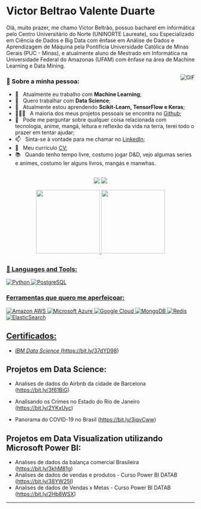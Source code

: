 
# Victor Beltrao Valente Duarte
<sub></sub>

<div align="left">

Olá, muito prazer, me chamo Victor Beltrão, possuo bacharel em informática pelo Centro Universitário do Norte (UNINORTE Laureate), sou Especializado em Ciência de Dados e Big Data com ênfase em Análise de Dados e Aprendizagem de Máquina pela Pontifícia Universidade Católica de Minas Gerais (PUC - Minas), e atualmente aluno de Mestrado em Informática na Universidade Federal do Amazonas (UFAM) com ênfase na área de Machine Learning e Data Mining.
</div>

<img align="right" alt="GIF" src="https://i.gifer.com/origin/70/707699a22a7f4faae1d81351fb16d110.gif">

### 🧐 Sobre a minha pessoa:

- 🔭 &nbsp; Atualmente eu trabalho com **Machine Learning**;
- 🤝 &nbsp; Quero trabalhar com **Data Science**;
- 🌱 &nbsp; Atualmente estou aprendendo **Scikit-Learn, TensorFlow e Keras**; 
- 👨🏻‍💻 &nbsp; A maioria dos meus projetos pessoais se encontra no [Github](https://github.com/victorbeltrao12?tab=repositories);
- 💬 &nbsp; Pode me perguntar sobre qualquer coisa relacionada com tecnologia, anime, mangá, leitura e reflexão da vida na terra, terei todo o prazer em tentar ajudar;
- 📫 &nbsp; Sinta-se à vontade para me chamar no [LinkedIn](https://www.linkedin.com/in/victorbeltrao/);
- 📝 &nbsp; Meu curriculo [CV](https://drive.google.com/file/d/1crtjGowZJE4HOpdz2VYRWyzULhje3UHv/view?usp=sharing);
- 📚 &nbsp; Quando tenho tempo livre, costumo jogar D&D, vejo algumas series e animes, costumo ler alguns livros, mangás e manwhas.
<div align="center">
  
##
<div align="center"> 
 
  <a href = "mailto:victorbeltraoduarte@gmail.com"><img src="https://img.shields.io/badge/-Gmail-%23333?style=for-the-badge&logo=gmail&logoColor=white" target="_blank"></a>
  <a href="https://www.linkedin.com/in/victorbeltrao/" target="_blank"><img src="https://img.shields.io/badge/-LinkedIn-%230077B5?style=for-the-badge&logo=linkedin&logoColor=white" target="_blank"></a> 
</div>
  

  <a href="https://github.com/victorbeltrao12">
  <img height="170em" src="https://github-readme-stats.vercel.app/api?username=victorbeltrao12&show_icons=true&theme=vue&include_all_commits=true&count_private=true"/>
  <img height="170em" src="https://github-readme-stats.vercel.app/api/top-langs/?username=victorbeltrao12&layout=compact&langs_count=7&theme=vue"/>
</div>
 
    
##

### 🔨 Languages and Tools:
![Python](https://img.shields.io/badge/-Python-black?style=flat-square&logo=Python)
![PostgreSQL](https://img.shields.io/badge/-PostgreSQL-336791?style=flat-square&logo=postgresql)

  
### Ferramentas que quero me aperfeiçoar:
![Amazon AWS](https://img.shields.io/badge/Amazon%20AWS-232F3E?style=flat-square&logo=amazon-aws)
![Microsoft Azure](https://img.shields.io/badge/Microsoft%20Azure-232F7E?style=flat-square&logo=microsoft-azure)
![Google Cloud](https://img.shields.io/badge/Google%20Cloud-black?style=flat-square&logo=google-cloud)
![MongoDB](https://img.shields.io/badge/-MongoDB-black?style=flat-square&logo=mongodb)
![Redis](https://img.shields.io/badge/-Redis-black?style=flat-square&logo=Redis)
![ElasticSearch](https://img.shields.io/badge/-ElasticSearch-005571?style=flat-square&logo=elasticsearch)
  
## Certificados:
* *IBM Data Science* (https://bit.ly/37dYD98)

## Projetos em Data Science:
* Analises de dados do Airbnb da cidade de Barcelona (https://bit.ly/3f61BiG)

* Analisando os Crimes no Estado do Rio de Janeiro (https://bit.ly/2YKxUyc)

* Panorama do COVID-19 no Brasil (https://bit.ly/3jqvCww)

## Projetos em Data Visualization utilizando Microsoft Power BI:

* Analises de dados da balança comercial Brasileira (https://bit.ly/3khM81g)
* Analises de dados de vendas e produtos - Curso Power BI DATAB (https://bit.ly/38YW25I)
* Analises de dados de Vendas x Metas -  Curso Power BI DATAB (https://bit.ly/2Hb8WSX)
---
